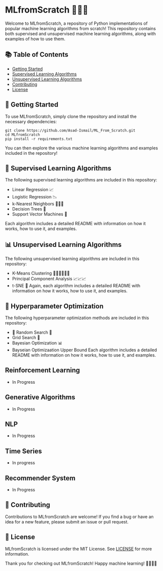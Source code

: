# MLfromScratch 👨‍💻🤖

Welcome to MLfromScratch, a repository of Python implementations of popular machine learning algorithms from scratch! This repository contains both supervised and unsupervised machine learning algorithms, along with examples of how to use them.

## 📚 Table of Contents

- [Getting Started](#getting-started)
- [Supervised Learning Algorithms](#supervised-learning-algorithms)
- [Unsupervised Learning Algorithms](#unsupervised-learning-algorithms)
- [Contributing](#contributing)
- [License](#license)

## 🚀 Getting Started

To use MLfromScratch, simply clone the repository and install the necessary dependencies:

```
git clone https://github.com/Asad-Ismail/ML_From_Scratch.git
cd MLfromScratch
pip install -r requirements.txt
```



You can then explore the various machine learning algorithms and examples included in the repository!

## 🤖 Supervised Learning Algorithms

The following supervised learning algorithms are included in this repository:

- Linear Regression 📈
- Logistic Regression 📉
- k-Nearest Neighbors 🧑‍🤝‍🧑
- Decision Trees 🌳
- Support Vector Machines 🤝

Each algorithm includes a detailed README with information on how it works, how to use it, and examples.

## 📊 Unsupervised Learning Algorithms

The following unsupervised learning algorithms are included in this repository:

- K-Means Clustering 🧑‍🤝‍🧑🧑‍🤝‍🧑
- Principal Component Analysis 📈📈📈
- t-SNE 🌌
Again, each algorithm includes a detailed README with information on how it works, how to use it, and examples.

## 🤖 Hyperparameter Optimization

The following hyperparameter optimization methods are included in this repository:

- 🎲 Random Search 🎲
- Grid Search 🧮
- Bayesian Optimization 📊
- Bayseian Optimizaation Upper Bound
Each algorithm includes a detailed README with information on how it works, how to use it, and examples.

## Reinforcement Learning

- In Progress

## Generative Algorithms

- In Progress

## NLP

- In Progress

## Time Series

- In progress

## Recommender System

- In Progress


## 🤝 Contributing

Contributions to MLfromScratch are welcome! If you find a bug or have an idea for a new feature, please submit an issue or pull request.

## 📄 License

MLfromScratch is licensed under the MIT License. See [LICENSE](LICENSE) for more information.

Thank you for checking out MLfromScratch! Happy machine learning! 🚀🤖🧑‍💻

